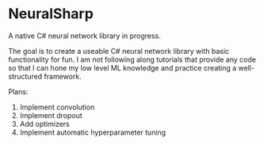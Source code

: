 # NeuralSharp

A native C# neural network library in progress.

The goal is to create a useable C# neural network library with basic functionality for fun. I am not following along tutorials that provide any code so that I can hone my low level ML knowledge and practice creating a well-structured framework.

Plans:

1. Implement convolution
2. Implement dropout
3. Add optimizers
4. Implement automatic hyperparameter tuning
